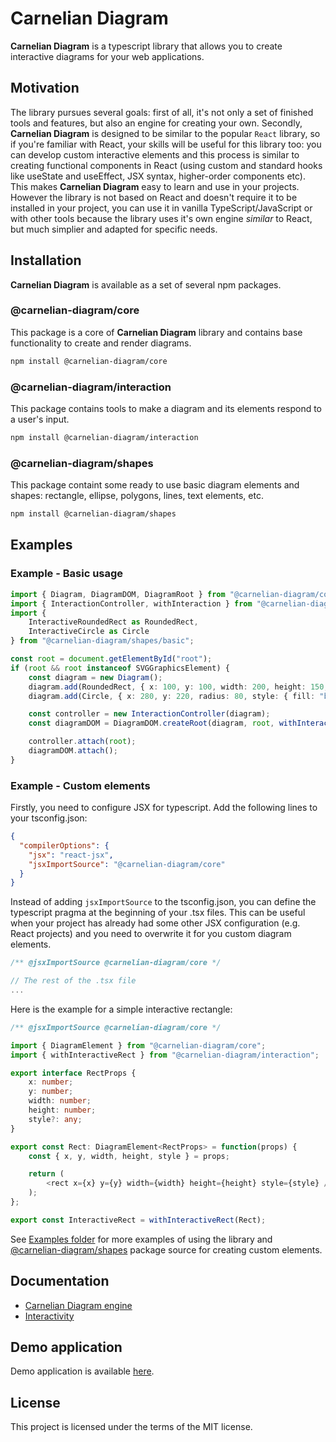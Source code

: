 # Carnelian Diagram
**Carnelian Diagram** is a typescript library that allows you to create interactive diagrams for your web applications.

## Motivation
The library pursues several goals: first of all, it's not only a set of finished tools and features, but also an engine for creating your own. Secondly, **Carnelian Diagram** is designed to be similar to the popular `React` library, so if you're familiar with React, your skills will be useful for this library too: you can develop custom interactive elements and this process is similar to creating functional components in React (using custom and standard hooks like useState and useEffect, JSX syntax, higher-order components etc). This makes **Carnelian Diagram** easy to learn and use in your projects. However the library is not based on React and doesn't require it to be installed in your project, you can use it in vanilla TypeScript/JavaScript or with other tools because the library uses it's own engine *similar* to React, but much simplier and adapted for specific needs.

## Installation

**Carnelian Diagram** is available as a set of several npm packages.

### @carnelian-diagram/core
This package is a core of **Carnelian Diagram** library and contains base functionality to create and render diagrams.

```sh
npm install @carnelian-diagram/core
```

### @carnelian-diagram/interaction
This package contains tools to make a diagram and its elements respond to a user's input.

```sh
npm install @carnelian-diagram/interaction
```

### @carnelian-diagram/shapes
This package containt some ready to use basic diagram elements and shapes: rectangle, ellipse, polygons, lines, text elements, etc.

```sh
npm install @carnelian-diagram/shapes
```

## Examples

### Example - Basic usage

```typescript
import { Diagram, DiagramDOM, DiagramRoot } from "@carnelian-diagram/core";
import { InteractionController, withInteraction } from "@carnelian-diagram/interaction";
import { 
    InteractiveRoundedRect as RoundedRect,
    InteractiveCircle as Circle 
} from "@carnelian-diagram/shapes/basic";

const root = document.getElementById("root");
if (root && root instanceof SVGGraphicsElement) {
    const diagram = new Diagram();
    diagram.add(RoundedRect, { x: 100, y: 100, width: 200, height: 150, radius: "25%", style: { fill: "yellow" } });
    diagram.add(Circle, { x: 280, y: 220, radius: 80, style: { fill: "blue" }});

    const controller = new InteractionController(diagram);
    const diagramDOM = DiagramDOM.createRoot(diagram, root, withInteraction(DiagramRoot, controller));

    controller.attach(root);
    diagramDOM.attach();
}
```

### Example - Custom elements

Firstly, you need to configure JSX for typescript. Add the following lines to your tsconfig.json:
```json
{
  "compilerOptions": {
    "jsx": "react-jsx",
    "jsxImportSource": "@carnelian-diagram/core"
  }
}
```
Instead of adding `jsxImportSource` to the tsconfig.json, you can define the typescript pragma at the beginning of your .tsx files. This can be useful when your project has already had some other JSX configuration (e.g. React projects) and you need to overwrite it for you custom diagram elements.

```typescript
/** @jsxImportSource @carnelian-diagram/core */

// The rest of the .tsx file
...
```

Here is the example for a simple interactive rectangle:
```typescript
/** @jsxImportSource @carnelian-diagram/core */

import { DiagramElement } from "@carnelian-diagram/core";
import { withInteractiveRect } from "@carnelian-diagram/interaction";

export interface RectProps {
    x: number;
    y: number;
    width: number;
    height: number;
    style?: any;
}

export const Rect: DiagramElement<RectProps> = function(props) {
    const { x, y, width, height, style } = props;

    return (
        <rect x={x} y={y} width={width} height={height} style={style} />
    );
};

export const InteractiveRect = withInteractiveRect(Rect);
```

See [Examples folder](https://github.com/YMSpektor/carnelian-diagram/tree/main/examples) for more examples of using the library and [@carnelian-diagram/shapes](https://github.com/YMSpektor/carnelian-diagram/tree/main/packages/shapes/src/basic) package source for creating custom elements.

## Documentation

* [Carnelian Diagram engine](https://github.com/YMSpektor/carnelian-diagram/blob/main/docs/core.md)
* [Interactivity](https://github.com/YMSpektor/carnelian-diagram/blob/main/docs/interactivity.md)

## Demo application

Demo application is available [here](https://ymspektor.github.io/carnelian-diagram).

## License

This project is licensed under the terms of the MIT license.